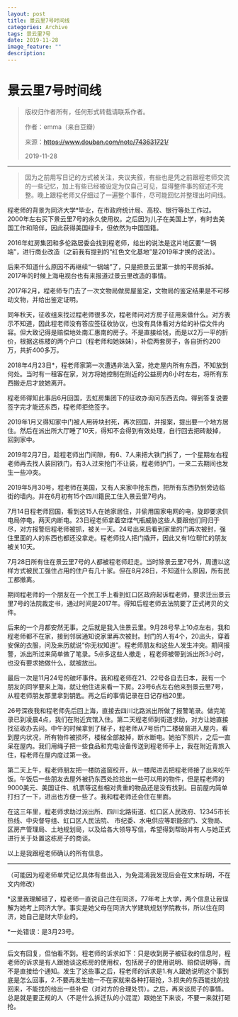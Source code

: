 ```yaml
---
layout: post
title: 景云里7号时间线
categories: Archive
tags: 景云里7号
date: 2019-11-28
image_feature: ""
description: 
---
```


# 景云里7号时间线

> 版权归作者所有，任何形式转载请联系作者。
> 
> 作者：emma（来自豆瓣）
> 
> 来源：~~https://www.douban.com/note/743631721/~~
>
> 2019-11-28

---

> 因为之前用写日记的方式被关注，夹议夹叙，有些也是凭之前跟程老师交流的一些记忆，加上有些已经被设定为仅自己可见，显得整件事的叙述不完整。晚上跟程老师又仔细过了一遍整个事件，尽可能回忆并整理出时间线。

程老师的背景为同济大学*毕业，在市政府统计局、高校、银行等处工作过。2000年左右买下景云里7号的永久使用权。之后因为儿子在美国上学，有时去美国工作和陪伴，因此获得美国绿卡，但依然为中国国籍。

2016年虹房集团和多伦路居委会找到程老师，给出的说法是这片地区要“一锅端”，进行商业改造（之前我有提到的“红色文化基地”是2019年才换的说法）。

后来不知道什么原因不再继续“一锅端”了，只是把景云里第一排的平房拆掉。2017年的时候上海电视台也有来报道过景云里改造的事情。

2017年2月，程老师专门去了一次文物局做房屋鉴定，文物局的鉴定结果是不可移动文物，并给出鉴定证明。

同年秋天，征收组来找过程老师很多次，程老师问对方房子征用来做什么。对方表示不知道，因此程老师没有答应签征收协议，也没有具体看对方给的补偿文件内容。但大致记得是赔偿地处南汇惠南的房子。不是直接给钱，而是以2万一平的折价，根据这栋楼的两个户口（程老师和她妹妹），补偿两套房子，各自折约200万，共折400多万。

2018年4月23日*，程老师家第一次遭遇非法入室，抢走屋内所有东西，不知放到何处。当时有一租客在家，对方将她控制在附近的公益房内6小时左右，将所有东西搬走后才放她离开。

程老师得知此事后6月回国，去虹房集团下的征收办询问东西去向。得到答复说要签字完才能还东西，程老师拒绝签字。

2019年1月又得知家中门被人用砖块封死，再次回国，并报案，提出要一个地方居住。然后在派出所大厅睡了10天，得知不会得到有效处理，自行回去把砖敲掉，回到家中。

2019年2月7日，趁程老师出门间隙，有6、7人来把大铁门拆了，一个星期左右程老师再去找人装回铁门，有3人过来抢门不让装，程老师护门，一来二去期间也发生一些冲突。

2019年5月30号，程老师在美国，又有人来家中抢东西，把所有东西扔到旁边临街的墙内。并在6月初有15个四川籍民工住入景云里7号内。

7月14日程老师回国，看到这15人在她家居住，并偷用国家电网的电，旋即要求供电局停电，两天内断电。23日程老师拿着空煤气瓶威胁这些人要跟他们同归于尽，对方报警后程老师被抓，被关一天。24号出来后看到家里的门再次被封，强住里面的人的东西也都还没拿走。程老师找人把门撬开，因此又有1位帮忙的朋友被关10天。

7月28日所有住在景云里7号的人都被程老师赶走。当时除景云里7号外，周遭以这样方式被民工强住占用的住户有几十家。但在8月28日，不知道什么原因，所有民工都撤离。

期间程老师的一个朋友在一个民工手上看到虹口区政府起诉程老师，要求迁出景云里7号的法院裁定书，通过时间是2017年。得知后程老师去法院要了正式拷贝的文件。

后来的一个月都安然无事。之后就是我入住景云里。9月28号早上10点左右，我和程老师都不在家，接到邻居通知说家里再次被封。封门的人有4个，20出头，穿着安保的衣服，问及来历就说“你无权知道”。程老师朋友和这些人发生冲突。期间报警，派出所过来简单做了笔录。5点多这些人撤走 ，程老师被带到派出所3小时，也没有要求她做什么，就被放出。

最后一次是11月24号的破坏事件。我和程老师在21、22号各自去日本，我有一个朋友的同学要来上海，就让他住进来看一下房。23号6点左右他来到景云里7号，从程老师朋友那里拿到钥匙。再之后的事情记录在日记存档20里。

26号深夜我和程老师先后回上海，直接去四川北路派出所做了报警笔录。做完笔录已到凌晨4点，我们在附近宾馆入住。第二天程老师到街道求助，对方让她直接找征收办去问。中午的时候拿到了梯子，程老师从7号后门二楼破窗进入屋内，看到屋内状况，所有物件被损坏，楼梯全部敲掉，断水断电。她拍下照片，之后一直呆在屋内。我们用绳子把一些食品和充电设备传送到程老师手上，我在附近青旅入住，程老师在屋内度过第一夜。

第二天上午，程老师朋友把一楼防盗窗绞开，从一楼爬进去把程老师接了出来吃午饭。午饭后一些朋友去屋外被扔东西处捡拾出一些可以用的物件，但是程老师的9000美元、美国证件、机票等这些相对贵重的物品还是没有找到。目前屋内简单打扫了一下，进出也方便一些了。我和程老师还会住在里面。

在这三年里，程老师求助过派出所、四川北路街道、虹口区人民政府、12345市长热线、中央督导组、虹口区人民法院、 市纪委、水电供应等职能部门、文物局、区房产管理局、土地规划局，以及给各大领导写信，希望得到帮助并有人与她正式进行关于处置这栋房子的商谈。

以上是我跟程老师确认的所有信息。

---

（可能因为程老师单凭记忆具体有些出入，为免混淆我发现后会在文末标明，不在文内修改）

*这里我理解错了，程老师一直说自己住在同济，77年考上大学，两个信息让我误解为她考上同济大学。事实是她父母在同济大学建筑规划学院教书，所以住在同济，她自己是财大毕业的。

*一处错误：是3月23号。

---

后文有回复，但怕看不到。程老师的诉求如下：只是收到房子被征收的信息时，程老师的诉求是有人跟她谈这栋房的使用权，包括房子的使用说明、赔偿说明等，而不是直接给个通知。发生了这些事之后，程老师的诉求是1.有人跟她说明这个事到底是怎么回事，2.不要再发生她一不在家就来各种打砸抢，3.损失的东西能找的找回来，不能找的给出一些补偿（对对方的合理处罚）。之后，再来谈房子的事情。总是就是要正规的人（不是什么拆迁队的小混混）跟她坐下来谈，不要一来就打砸抢。